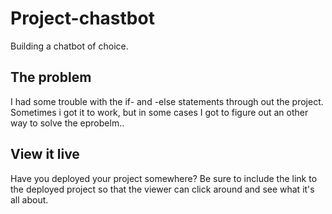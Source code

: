 # Project-chastbot

Building a chatbot of choice.

## The problem

I had some trouble with the if- and -else statements through out the project. Sometimes i got it to work, but in some cases I got to figure out an other way to solve the eprobelm..

## View it live

Have you deployed your project somewhere? Be sure to include the link to the deployed project so that the viewer can click around and see what it's all about.
